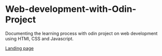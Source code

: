 # Web-development-with-Odin-Project
Documenting the learning process with odin project on web development using HTMl, CSS and Javascript. 

[Landing page](https://frankykyaw.github.io/Web-development-with-Odin-Project)
